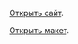 [Открыть сайт](https://https://svetlanapozdnyakova.github.io/kids/).

[Открыть макет](https://www.figma.com/file/6MH0VBI8IhFRNb4LLpPrHe/%D0%BF%D1%80%D0%BE%D1%82%D0%BE%D1%82%D0%B8%D0%BF1?node-id=1%3A2).
